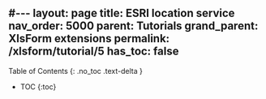 #---
layout: page
title: ESRI location service
nav_order: 5000
parent: Tutorials
grand_parent: XlsForm extensions
permalink: /xlsform/tutorial/5
has_toc: false
---
Table of Contents
{: .no_toc .text-delta }

- TOC
{:toc}

